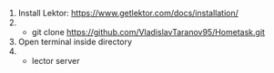 1. Install Lektor: https://www.getlektor.com/docs/installation/ 
2. - git clone https://github.com/VladislavTaranov95/Hometask.git
3. Open terminal inside directory
4. - lector server
